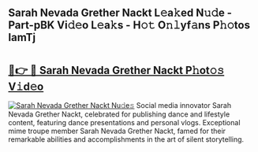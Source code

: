 ## Sarah Nevada Grether Nackt L𝚎a𝚔ed N𝚞𝚍e - Part-pBK Vi𝚍𝚎o L𝚎a𝚔s - H𝚘𝚝 O𝚗𝚕yf𝚊ns P𝚑𝚘tos lamTj

# <h2><a href="http://kfeerb8.oniu.top/?m=Sarah+Nevada+Grether+Nackt">🔗👉 🔴 Sarah Nevada Grether Nackt P𝚑ot𝚘𝚜 V𝚒d𝚎o</a></h2>

[![Sarah Nevada Grether Nackt Nu𝚍e𝚜](https://i.imgur.com/0qMVB7G.gif)](http://kfeerb8.oniu.top/?m=Sarah+Nevada+Grether+Nackt)
Social media innovator Sarah Nevada Grether Nackt, celebrated for publishing dance and lifestyle content, featuring dance presentations and personal vlogs. Exceptional mime troupe member Sarah Nevada Grether Nackt, famed for their remarkable abilities and accomplishments in the art of silent storytelling.  
